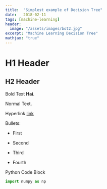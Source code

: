 ```yaml
---
title:  "Simplest example of Decision Tree"
date:   2018-02-11
tags: [machine-learning]
header:
  image: "/assets/images/bot2.jpg"
excerpt: "Machine Learning Decision Tree"
mathjax: "true"
---
```


# H1 Header

## H2 Header

Bold Text **Hai**.

Normal Text.

Hyperlink [link](www.google.co.in)

Bullets:

* First

* Second

* Third

* Fourth 

Python Code Block

```python
import numpy as np
```
